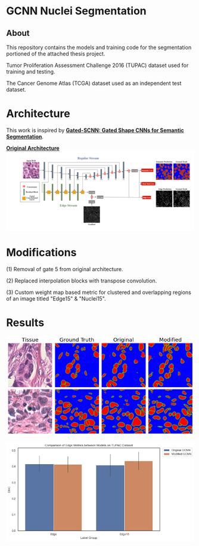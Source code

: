 
# GCNN Nuclei Segmentation
## About 
This repository contains the models and training code for the segmentation portioned of the attached thesis project.

Tumor Proliferation Assessment Challenge 2016 (TUPAC) dataset used for training and testing.

The Cancer Genome Atlas (TCGA) dataset used as an independent test dataset. 
# Architecture 
This work is inspired by [**Gated-SCNN: Gated Shape CNNs for Semantic Segmentation**](https://github.com/nv-tlabs/GSCNN).

[**Original Architecture**](https://openreview.net/pdf?id=fQDGt0RJkMu)
![Model](assets/gcnn.png)
# Modifications
(1) Removal of gate 5 from original architecture.

(2) Replaced interpolation blocks with transpose convolution.

(3) Custom weight map based metric for clustered and overlapping regions of an image titled "Edge15" & "Nuclei15".
# Results
![Images](assets/examples.png)

![Edge](assets/ClusteredEdgeDice.png)

